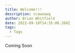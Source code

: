 ```yaml
---
title: Welcome!!!
description: scaweawg
author: Brian Whitfield
date: 2022-09-18T14:35:00.260Z
tags:
  - Tags
---
```

C﻿oming Soon